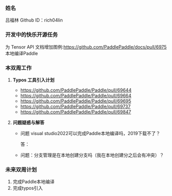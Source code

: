 ### 姓名

吕福林
Github ID：rich04lin

### 开发中的快乐开源任务

为 Tensor API 文档增加图例:https://github.com/PaddlePaddle/docs/pull/6975
本地编译Paddle

### 本双周工作

1. **Typos 工具引入计划**

   - https://github.com/PaddlePaddle/Paddle/pull/69644
   - https://github.com/PaddlePaddle/Paddle/pull/69664
   - https://github.com/PaddlePaddle/Paddle/pull/69695
   - https://github.com/PaddlePaddle/Paddle/pull/69737
   - https://github.com/PaddlePaddle/Paddle/pull/69847



3. **问题疑惑与解答**

   - 问题 visual studio2022可以完成Paddle本地编译吗，2019下载不了？

     答：
   - 问题：分支管理是在本地创建分支吗（我在本地创建分之后会有冲突）？

   



### 未来双周计划

1. 完成Paddle本地编译
2. 完成typos引入

